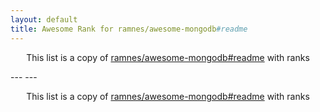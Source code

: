 ```yaml
---
layout: default
title: Awesome Rank for ramnes/awesome-mongodb#readme
---
```


<p align="center">
	This list is a copy of <a href="https://github.com/ramnes/awesome-mongodb#readme">ramnes/awesome-mongodb#readme</a> with ranks
</p>
---
---
<p align="center">
	This list is a copy of <a href="https://github.com/ramnes/awesome-mongodb#readme">ramnes/awesome-mongodb#readme</a> with ranks
</p>
